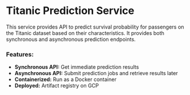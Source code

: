 # Titanic Prediction Service
This service provides API to predict survival probability for passengers on the Titanic dataset based on their characteristics.
It provides both synchronous and asynchronous prediction endpoints.

### Features:

- **Synchronous API:** Get immediate prediction results
- **Asynchronous API:** Submit prediction jobs and retrieve results later
- **Containerized:** Run as a Docker container
- **Deployed:** Artifact registry on GCP
